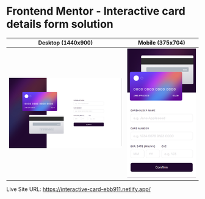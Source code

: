 # Frontend Mentor - Interactive card details form solution

|Desktop (1440x900)|Mobile (375x704)|
|---|---|
|![](./desktop-screenshot.png)|![](./mobile-screenshot.png)|

Live Site URL: https://interactive-card-ebb911.netlify.app/
